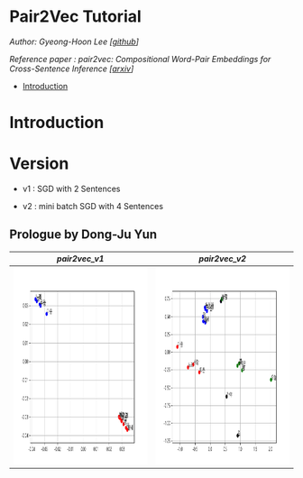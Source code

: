 # Pair2Vec Tutorial

*Author: Gyeong-Hoon Lee [[github](https://github.com/ghlee0304)]*

*Reference paper : pair2vec: Compositional Word-Pair Embeddings for Cross-Sentence Inference [[arxiv](https://arxiv.org/abs/1810.08854)]*

- [Introduction](#introduction)
# Introduction

# Version
- v1 : SGD with 2 Sentences

- v2 : mini batch SGD with 4 Sentences

## Prologue by Dong-Ju Yun 
 *pair2vec_v1* | *pair2vec_v2* |
 :---: | :---: | 
<img src = "PPT/ydg_pair2vec_v01.png" height = '350px'> | <img src = "PPT/ydg_pair2vec_v2.png" height = '350px'> |
